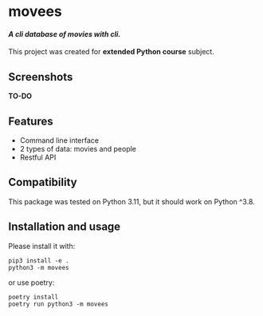 # movees

#### *A cli database of movies with cli.*

This project was created for **extended Python course** subject.

## Screenshots

**TO-DO**

## Features

- Command line interface
- 2 types of data: movies and people
- Restful API

## Compatibility

This package was tested on Python 3.11, but it should work on Python ^3.8.

## Installation and usage

Please install it with:
```
pip3 install -e .
python3 -m movees
```

or use poetry:
```
poetry install
poetry run python3 -m movees
```

